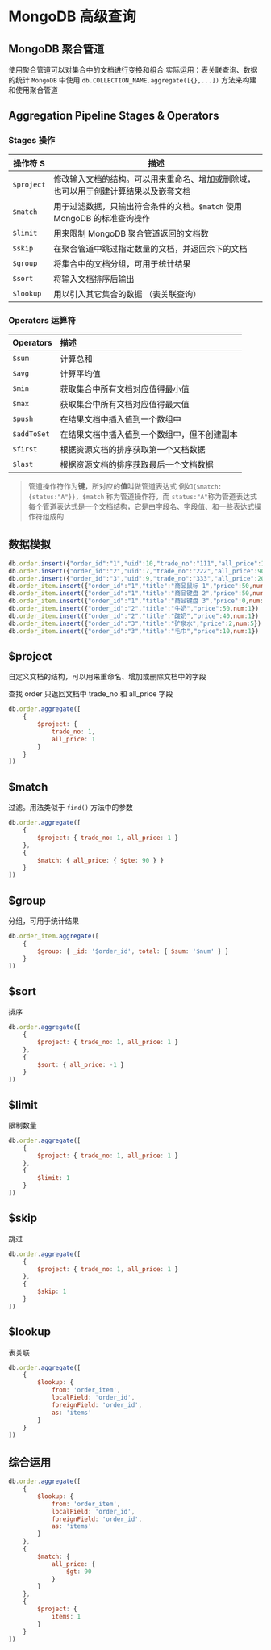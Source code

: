 # MongoDB 高级查询

## MongoDB 聚合管道

使用聚合管道可以对集合中的文档进行变换和组合
实际运用：表关联查询、数据的统计
`MongoDB` 中使用 `db.COLLECTION_NAME.aggregate([{},...])` 方法来构建和使用聚合管道

## Aggregation Pipeline Stages & Operators

### Stages 操作

| 操作符 S   | 描述                                                                                 |
| ---------- | ------------------------------------------------------------------------------------ |
| `$project` | 修改输入文档的结构。可以用来重命名、增加或删除域，也可以用于创建计算结果以及嵌套文档 |
| `$match`   | 用于过滤数据，只输出符合条件的文档。`$match` 使用 MongoDB 的标准查询操作             |
| `$limit`   | 用来限制 MongoDB 聚合管道返回的文档数                                                |
| `$skip`    | 在聚合管道中跳过指定数量的文档，并返回余下的文档                                     |
| `$group`   | 将集合中的文档分组，可用于统计结果                                                   |
| `$sort`    | 将输入文档排序后输出                                                                 |
| `$lookup`  | 用以引入其它集合的数据 （表关联查询）                                                |

### Operators 运算符

| Operators    | 描述                                           |
| :----------- | :--------------------------------------------- |
| `$sum`      | 计算总和                                     |
| `$avg`      | 计算平均值                                     |
| `$min`      | 获取集合中所有文档对应值得最小值             |
| `$max`      | 获取集合中所有文档对应值得最大值             |
| `$push`     | 在结果文档中插入值到一个数组中               |
| `$addToSet` | 在结果文档中插入值到一个数组中，但不创建副本 |
| `$first`    | 根据资源文档的排序获取第一个文档数据         |
| `$last`     | 根据资源文档的排序获取最后一个文档数据         |

> 管道操作符作为**键**，所对应的**值**叫做管道表达式
> 例如`{$match:{status:"A"}}`，`$match` 称为管道操作符，而 `status:"A"`称为管道表达式
> 每个管道表达式是一个文档结构，它是由字段名、字段值、和一些表达式操作符组成的

## 数据模拟

```javascript
db.order.insert({"order_id":"1","uid":10,"trade_no":"111","all_price":100,"all_num":2})
db.order.insert({"order_id":"2","uid":7,"trade_no":"222","all_price":90,"all_num":2})
db.order.insert({"order_id":"3","uid":9,"trade_no":"333","all_price":20,"all_num":6})
db.order_item.insert({"order_id":"1","title":"商品鼠标 1","price":50,num:1})
db.order_item.insert({"order_id":"1","title":"商品键盘 2","price":50,num:1})
db.order_item.insert({"order_id":"1","title":"商品键盘 3","price":0,num:1})
db.order_item.insert({"order_id":"2","title":"牛奶","price":50,num:1})
db.order_item.insert({"order_id":"2","title":"酸奶","price":40,num:1})
db.order_item.insert({"order_id":"3","title":"矿泉水","price":2,num:5})
db.order_item.insert({"order_id":"3","title":"毛巾","price":10,num:1})
```

## $project

自定义文档的结构，可以用来重命名、增加或删除文档中的字段

查找 order 只返回文档中 trade_no 和 all_price 字段

```javascript
db.order.aggregate([
    {
        $project: {
            trade_no: 1,
            all_price: 1
        }
    }
])
```

## $match

过滤。用法类似于 `find()` 方法中的参数

```javascript
db.order.aggregate([
    {
        $project: { trade_no: 1, all_price: 1 }
    },
    {
        $match: { all_price: { $gte: 90 } }
    }
])
```

## $group

分组，可用于统计结果

```javascript
db.order_item.aggregate([
    {
        $group: { _id: '$order_id', total: { $sum: '$num' } }
    }
])
```

## $sort

排序

```javascript
db.order.aggregate([
    {
        $project: { trade_no: 1, all_price: 1 }
    },
    {
        $sort: { all_price: -1 }
    }
])
```

## $limit

限制数量

```javascript
db.order.aggregate([
    {
        $project: { trade_no: 1, all_price: 1 }
    },
    {
        $limit: 1
    }
])
```

## $skip

跳过

```javascript
db.order.aggregate([
    {
        $project: { trade_no: 1, all_price: 1 }
    },
    {
        $skip: 1
    }
])
```

## $lookup

表关联

```javascript
db.order.aggregate([
    {
        $lookup: {
            from: 'order_item',
            localField: 'order_id',
            foreignField: 'order_id',
            as: 'items'
        }
    }
])
```

## 综合运用

```javascript
db.order.aggregate([
    {
        $lookup: {
            from: 'order_item',
            localField: 'order_id',
            foreignField: 'order_id',
            as: 'items'
        }
    },
    {
        $match: {
            all_price: {
                $gt: 90
            }
        }
    },
    {
        $project: {
            items: 1
        }
    }
])

```

